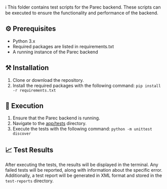 ℹ️ This folder contains test scripts for the Parec backend. These scripts can be executed to ensure the functionality and performance of the backend.

## ⚙️ Prerequisites 

- Python 3.x
- Required packages are listed in requirements.txt
- A running instance of the Parec backend

## ⚒️ Installation  

1. Clone or download the repository.
2. Install the required packages with the following command: `pip install -r requirements.txt`

## 🚀 Execution  

1. Ensure that the Parec backend is running.
2. Navigate to the [app/tests](parec-backend/app/tests) directory.
3. Execute the tests with the following command: `python -m unittest discover`

## 📈 Test Results 

After executing the tests, the results will be displayed in the terminal. Any failed tests will be reported, along with information about the specific error. Additionally, a test report will be generated in XML format and stored in the `test-reports` directory.
